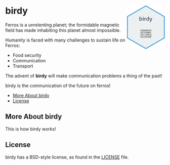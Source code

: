 # birdy <img src="figures/birdy.png" align="right" height="138" /></a>

Ferros is a unrelenting planet; the formidable magnetic field has made inhabiting this planet almost impossible.

Humanity is faced with many challenges to sustain life on Ferros:

* Food security
* Communication
* Transport

The advent of **birdy** will make communication problems a thing of the past!




birdy is the communication of the future on ferros!

- [More About birdy](#more-about-tidyeducation)
- [License](#license)

## More About birdy

This is how birdy works!

## License

birdy has a BSD-style license, as found in the [LICENSE](LICENSE) file.

